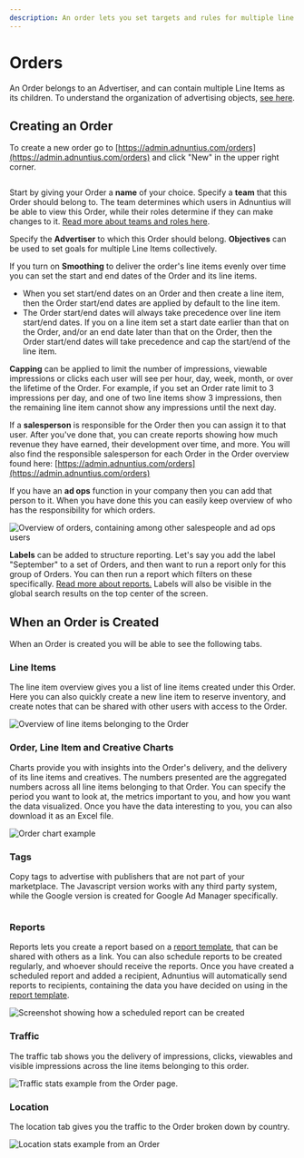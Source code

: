 ```yaml
---
description: An order lets you set targets and rules for multiple line items.
---
```


# Orders

An Order belongs to an Advertiser, and can contain multiple Line Items as its children. To understand the organization of advertising objects, [see here](./).&#x20;

## Creating an Order

To create a new order go to [https://admin.adnuntius.com/orders](https://admin.adnuntius.com/orders) and click "New" in the upper right corner.

<figure><img src="../../../.gitbook/assets/image.png" alt=""><figcaption></figcaption></figure>

Start by giving your Order a **name** of your choice. Specify a **team** that this Order should belong to. The team determines which users in Adnuntius will be able to view this Order, while their roles determine if they can make changes to it. [Read more about teams and roles here](https://docs.adnuntius.com/adnuntius-advertising/admin-ui/users).

Specify the **Advertiser** to which this Order should belong. **Objectives** can be used to set goals for multiple Line Items collectively.

If you turn on **Smoothing** to deliver the order's line items evenly over time you can set the start and end dates of the Order and its line items.&#x20;

* When you set start/end dates on an Order and then create a line item, then the Order start/end dates are applied by default to the line item.&#x20;
* The Order start/end dates will always take precedence over line item start/end dates. If you on a line item set a start date earlier than that on the Order, and/or an end date later than that on the Order, then the Order start/end dates will take precedence and cap the start/end of the line item.

**Capping** can be applied to limit the number of impressions, viewable impressions or clicks each user will see per hour, day, week, month, or over the lifetime of the Order. For example, if you set an Order rate limit to 3 impressions per day, and one of two line items show 3 impressions, then the remaining line item cannot show any impressions until the next day.

If a **salesperson** is responsible for the Order then you can assign it to that user. After you've done that, you can create reports showing how much revenue they have earned, their development over time, and more. You will also find the responsible salesperson for each Order in the Order overview found here: [https://admin.adnuntius.com/orders](https://admin.adnuntius.com/orders)

If you have an **ad ops** function in your company then you can add that person to it. When you have done this you can easily keep overview of who has the responsibility for which orders.

![Overview of orders, containing among other salespeople and ad ops users](../../../.gitbook/assets/201811-advertising-order-overview.png)

**Labels** can be added to structure reporting. Let's say you add the label "September" to a set of Orders, and then want to run a report only for this group of Orders. You can then run a report which filters on these specifically. [Read more about reports.](../queries/advertising-queries.md) Labels will also be visible in the global search results on the top center of the screen.

## When an Order is Created

When an Order is created you will be able to see the following tabs.

### Line Items

The line item overview gives you a list of line items created under this Order. Here you can also quickly create a new line item to reserve inventory, and create notes that can be shared with other users with access to the Order.

![Overview of line items belonging to the Order](<../../../.gitbook/assets/202207 Line Item Overview from Order.png>)

### **Order, Line Item and Creative Charts**

Charts provide you with insights into the Order's delivery, and the delivery of its line items and creatives. The numbers presented are the aggregated numbers across all line items belonging to that Order. You can specify the period you want to look at, the metrics important to you, and how you want the data visualized. Once you have the data interesting to you, you can also download it as an Excel file.

![Order chart example](<../../../.gitbook/assets/202207 Order Chart from Order Page.png>)

### Tags

Copy tags to advertise with publishers that are not part of your marketplace. The Javascript version works with any third party system, while the Google version is created for Google Ad Manager specifically.&#x20;

<figure><img src="../../../.gitbook/assets/image (1).png" alt=""><figcaption></figcaption></figure>

### Reports

Reports lets you create a report based on a [report template](../reports/reports-templates-and-schedules.md), that can be shared with others as a link. You can also schedule reports to be created regularly, and whoever should receive the reports. Once you have created a scheduled report and added a recipient, Adnuntius will automatically send reports to recipients, containing the data you have decided on using in the [report template](../reports/reports-templates-and-schedules.md).

![Screenshot showing how a scheduled report can be created](<../../../.gitbook/assets/202207 Scheduled Reports from Order Page.png>)

### Traffic

The traffic tab shows you the delivery of impressions, clicks, viewables and visible impressions across the line items belonging to this order.

![Traffic stats example from the Order page.](<../../../.gitbook/assets/202207 Traffic Stats from Order Page.png>)

### Location

The location tab gives you the traffic to the Order broken down by country.&#x20;

![Location stats example from an Order](<../../../.gitbook/assets/202207 Location Stats from Order Page.png>)
